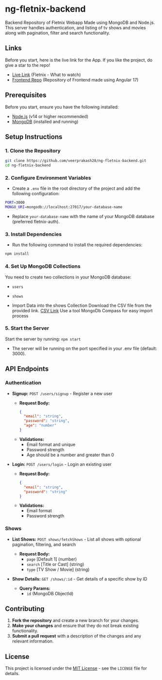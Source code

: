 # ng-fletnix-backend

Backend Repository of Fletnix Webapp Made using MongoDB and Node.js. This server handles authentication, and listing of tv shows and movies along with pagination, filter and search functionality.

## Links

Before you start, here is the live link for the App. If you like the project, do give a star to the repo!

- [Live Link](https://ng-fletnix.netlify.app/home) (Fletnix - What to watch)
- [Frontend Repo](https://github.com/veerprakash28/ng-fletnix-frontend) (Repository of Frontend made using Angular 17)

## Prerequisites

Before you start, ensure you have the following installed:

- [Node.js](https://nodejs.org/) (v14 or higher recommended)
- [MongoDB](https://www.mongodb.com/try/download/community) (installed and running)

## Setup Instructions

### 1. Clone the Repository

```bash
git clone https://github.com/veerprakash28/ng-fletnix-backend.git
cd ng-fletnix-backend
```

### 2. Configure Environment Variables

- Create a `.env` file in the root directory of the project and add the following configuration:

```bash
PORT=3000
MONGO_URI=mongodb://localhost:27017/your-database-name
```

- Replace `your-database-name` with the name of your MongoDB database (preferred fletnix-auth).

### 3. Install Dependencies

- Run the following command to install the required dependencies:

```bash
npm install
```

### 4. Set Up MongoDB Collections

You need to create two collections in your MongoDB database:

- `users`
- `shows`

- Import Data into the shows Collection
  Download the CSV file from the provided link. [CSV Link](https://drive.google.com/file/d/1a9S-Qfs1Mc_SutljdvOEAnJ5QJLEAebB/view)
  Use a tool MongoDb Compass for easy import process

### 5. Start the Server

Start the server by running:
`npm start`

- The server will be running on the port specified in your .env file (default: 3000).

## API Endpoints

### Authentication

- **Signup:** `POST /users/signup` - Register a new user

  - **Request Body:**
    ```json
    {
      "email": "string",
      "password": "string",
      "age": "number"
    }
    ```
  - **Validations:**
    - Email format and unique
    - Password strength
    - Age should be a number and greater than 0

- **Login:** `POST /users/login` - Login an existing user
  - **Request Body:**
    ```json
    {
      "email": "string",
      "password": "string"
    }
    ```
  - **Validations:**
    - Email format
    - Password strength

### Shows

- **List Shows:** `POST shows/fetchShows` - List all shows with optional pagination, filtering, and search

  - **Request Body:**
    - `page` [Default 1] (number)
    - `search` [Title or Cast] (string)
    - `type` [TV Show / Movie] (string)

- **Show Details:** `GET /shows/:id` - Get details of a specific show by ID
  - **Query Params:**
    - `id` (MongoDB ObjectId)

## Contributing

1. **Fork the repository** and create a new branch for your changes.
2. **Make your changes** and ensure that they do not break existing functionality.
3. **Submit a pull request** with a description of the changes and any relevant information.

## License

This project is licensed under the [MIT License](LICENSE) - see the `LICENSE` file for details.
